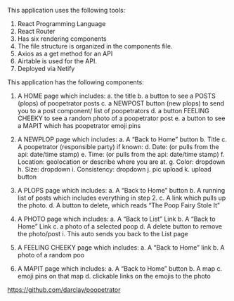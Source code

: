 This application uses the following tools:
  1. React Programming Language
  2. React Router
  3. Has six rendering components
  4. The file structure is organized in the components file.
  5. Axios as a get method for an API
  6. Airtable is used for the API.
  7. Deployed via Netify

This application has the following components:
  1.  A HOME page which includes:
      a. the title
      b. a button to see a POSTS (plops) of poopetrator posts
      c. a NEWPOST button (new plops) to send you to a post component/ list of poopetrators
      d. a button FEELING CHEEKY to see a random photo of a poopetrator post
      e. a button to see a MAPIT which has poopetrator emoji pins
    
  2. A NEWPLOP page which includes:
      a. A “Back to Home” button
      b. Title
      c. A poopetrator (responsible party) if known: 
      d. Date: (or pulls from the api: date/time stamp)
      e. Time: (or pulls from the api: date/time stamp)
      f. Location: geolocation or describe where you are at.
      g. Color: dropdown 
      h. Size: dropdown
      i. Consistency: dropdown
      j. pic upload
      k. upload button

  3. A PLOPS page which includes:
      a. A “Back to Home” button
      b. A running list of posts which includes everything in step 2.
      c. A link which pulls up the photo.
      d. A button to delete, which reads “The Poop Fairy Stole It”

  4. A PHOTO page which includes:
      a. A “Back to List” Link
      b. A “Back to Home” Link
      c. a photo of a selected poop
      d. A delete button to remove the photo/post
            i. This auto sends you back to the List page
  
  5. A FEELING CHEEKY page which includes:
      a. A “Back to Home” link
      b. A photo of a random poo

  6. A MAPIT page which includes:
      a. A “Back to Home” button
      b. A map
      c. emoji pins on that map
      d. clickable links on the emojis to the photo


https://github.com/darclay/poopetrator